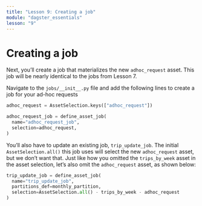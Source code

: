 ```yaml
---
title: "Lesson 9: Creating a job"
module: "dagster_essentials"
lesson: "9"
---
```


# Creating a job

Next, you’ll create a job that materializes the new `adhoc_request` asset. This job will be nearly identical to the jobs from Lesson 7.

Navigate to the `jobs/__init__.py` file and add the following lines to create a job for your ad-hoc requests

```python
adhoc_request = AssetSelection.keys(["adhoc_request"])

adhoc_request_job = define_asset_job(
  name="adhoc_request_job",
  selection=adhoc_request,
)
```

You’ll also have to update an existing job, `trip_update_job`. The initial `AssetSelection.all()` this job uses will select the new `adhoc_request` asset, but we don’t want that. Just like how you omitted the `trips_by_week` asset in the asset selection, let’s also omit the `adhoc_request` asset, as shown below:

```python
trip_update_job = define_asset_job(
  name="trip_update_job",
  partitions_def=monthly_partition,
  selection=AssetSelection.all() - trips_by_week - adhoc_request
)
```